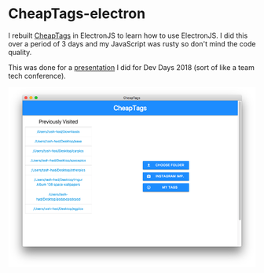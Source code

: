 # CheapTags-electron
I rebuilt [CheapTags](https://github.com/tash-had/cheap-tags) in ElectronJS to learn how to use ElectronJS. 
I did this over a period of 3 days and my JavaScript was rusty so don't mind the code quality. 

This was done for a [presentation](https://docs.google.com/presentation/d/1FPGFJfrEYUqUKf050drldtntR315jkpN8mtpPB6IlC8/edit?usp=sharing) I did for Dev Days 2018 (sort of like a team tech conference).

![alt text](https://github.com/tash-had/CheapTags-electron/blob/master/screenshots/Screen%20Shot%202018-07-08%20at%2012.39.05%20AM.png "Browse your chosen directory and set tags to your images.")
